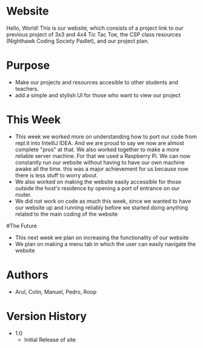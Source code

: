 # Website
Hello, World! This is our website, which consists of a project link to our previous project of 3x3 and 4x4 Tic Tac Toe, the CSP class resources (Nighthawk Coding Society Padlet), and our project plan.  

# Purpose
* Make our projects and resources accesible to other students and teachers.
* add a simple and stylish UI for those who want to view our project

# This Week
* This week we worked more on understanding how to port our code from repl.it into IntelliJ IDEA. And we are proud to say we now are almost complete "pros" at that. We also worked together to make a more reliable server machine. For that we used a Raspberry Pi. We can now constantly run our website without having to have our own machine awake all the time. this was a major achievement for us because now there is less stuff to worry about.
* We also worked on making the website easily accessible for those outside the host's residence by opening a port of entrance on our router.
* We did not work on code as much this week, since we wanted to have our website up and  running reliably before we started doing anything related to the main coding of the website

#The Future
* This next week we plan on increasing the functionality of our website
* We plan on making a menu tab in which the user can easily navigate the website

# Authors
* Arul, Colin, Manuel, Pedro, Roop

# Version History
* 1.0
    * Initial Release of site